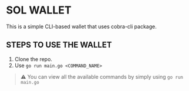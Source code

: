 # SOL WALLET
This is a simple CLI-based wallet that uses cobra-cli package.
## STEPS TO USE THE WALLET
1. Clone the repo.
2. Use `go run main.go <COMMAND_NAME>`
> ⚠️ You can view all the available commands by simply using `go run main.go`
